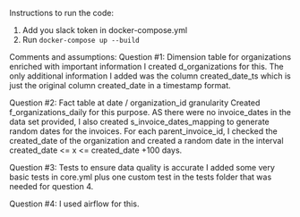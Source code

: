 Instructions to run the code:
  1. Add you slack token in docker-compose.yml
  2. Run `docker-compose up --build`

Comments and assumptions:
Question #1: Dimension table for organizations enriched with important information
I created d_organizations for this. The only additional information I added was the column created_date_ts which is just the original column created_date in a timestamp format.

Question #2: Fact table at date / organization_id granularity
Created f_organizations_daily for this purpose. AS there were no invoice_dates in the data set provided, I also created s_invoice_dates_mapping to generate random dates for the invoices. For each parent_invoice_id, I checked the created_date of the organization and created a random date in the interval created_date <= x <= created_date +100 days.

Question #3: Tests to ensure data quality is accurate
I added some very basic tests in core.yml plus one custom test in the tests folder that was needed for question 4.

Question #4: I used airflow for this.
